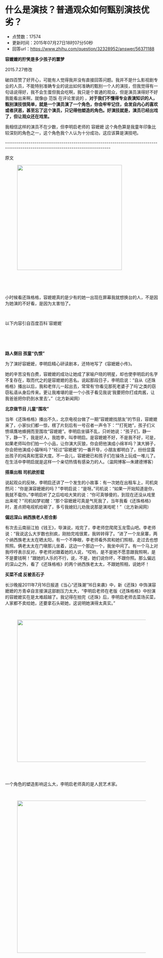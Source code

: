 # 什么是演技？普通观众如何甄别演技优劣？
- 点赞数：17574
- 更新时间：2015年07月27日18时07分50秒
- 回答url：https://www.zhihu.com/question/32328952/answer/56371188
<body>
 <p data-pid="NNWSwgYh"><b>容嬷嬷的狞笑是多少孩子的噩梦<br></b></p>
 <p data-pid="9PvFGmzR">2015.7.27修改</p>
 <p data-pid="QE4p9HZs">破四百赞了好开心，可能有人觉得我并没有直接回答问题。我并不是什么影视剧专业的人员，不能特别准确专业的说出如何准确的甄别一个人的演技，但我觉得有一句话说得好，我不会生蛋但我会吃啊，我只是个普通的观众，但是演员演得好不好我能看出来啊，就像@ 范饭 在评论里说的 ，<b>对于我们不懂得专业表演知识的人，甄别演技很简单，就是一个演员演了一个角色，你会牢牢记住，会发自内心的喜欢或者厌恶，甚至忘了这个演员，只记得他塑造的角色。好演技就是，演员已经出戏了，但让观众还在戏里。</b></p>
 <p data-pid="cHtaiofc">我相信这样的演员不在少数，但李明启老师的 容嬷嬷 这个角色算是我童年印象比较深刻的角色之一，这个角色我个人认为十分成功，这应该算是演技吧。</p>
 <p data-pid="u11a3RUd">------------------------------------------------------------------------------------------------------------------------------------</p>
 <p data-pid="WIIslkB9">原文</p>
 <figure>
  <img src="https://picx.zhimg.com/50/8fe2b0adcb45bed3730f007365aedff0_720w.jpg?source=1940ef5c" data-rawheight="495" data-rawwidth="345" data-original-token="8fe2b0adcb45bed3730f007365aedff0" class="content_image" width="345">
 </figure>
 <br>
 <br>
 <br>
 <p data-pid="s6cDOrMR">小时候看还珠格格，容嬷嬷真的是少有的她一出现在屏幕我就想换台的人，不是因为她演的不好看，是因为太害怕了。</p>
 <br>
 <p data-pid="hJtFsW6y">以下内容引自百度百科`容嬷嬷`</p>
 <br>
 <br>
 <br>
 <p data-pid="aS81Qz6m"><b>路人侧目 孩童“仇恨”</b></p>
 <p data-pid="uOSZAx7S">为了演好容嬷嬷，李明启精心研读剧本，还特地写了《容嬷嬷小传》。</p>
 <p data-pid="CZwCth4N">她的辛苦没有白费，容嬷嬷的成功让她成了家喻户晓的明星，却也使李明启的名字不复存在，取而代之的是容嬷嬷的恶名。说起那段日子，李明启说：“自从《还珠格格》播出以后，我和老伴儿一起出去，常常有‘你看见那死老婆子了吗’之类的窃窃私语从身后传来。更让我难堪的是一个小孩子看见我说‘我要把你打成肉酱，让我爸爸把你扔到水里去’。”（北方新闻网）</p>
 <p data-pid="3jyvz7-6"><b>北京做节目 儿童“围攻”</b></p>
 <p data-pid="drJFf7SE">当年《还珠格格》播出不久，北京电视台做了一期“容嬷嬷找朋友”的节目，容嬷嬷来了，小家伙们都一惊，楞了片刻后有一号召者一声令下：“"打死她”，孩子们义愤填膺地蜂拥而至围攻“容嬷嬷”。李明启坐镇不乱，只听她说：“孩子们，静一下，静一下，我是好人，我姓李，叫李明启。是容嬷嬷不好，不是我不好，可是，如果老师叫你们拍一个小品，让你演大灰狼，你会把他演成小绵羊吗？演大狮子，你会把他演成小猫咪吗？”经过“容嬷嬷”的一番开导，小朋友都明白了，纷纷显露出孩子的纯真和宽容大度。不一会儿，容嬷嬷已和孩子们在操场上玩成一堆儿了。在生活中李明启就是这样一个亲切热情有感染力的人。（温网博客—朱建德博客）</p>
 <p data-pid="Z-D2241j"><b>搭乘出租 司机欲拒载</b></p>
 <p data-pid="ddISkD9Y">说起观众的反映，李明启还讲了一个发生的小故事：有一次她在出租车上，司机突然问：“你是演容嬷嬷的吗？”李明启说：“是呀。”司机说：“如果一开始知道是你，我就不载你。”李明启听了之后哈哈大笑的说：“你可真够傻的，到现在还没从戏里出来呢？”司机如梦初醒：“那个容嬷嬷可真是气死我了，当年我看《还珠格格》时，差点把电视机给砸了，多亏我媳妇儿劝我说那是演戏呢！”（北方新闻网）</p>
 <p data-pid="G5g1v7nb"><b>偏远深山 纳西族老人拒合影</b></p>
 <p data-pid="ME8cYqyU">有次去云南丽江拍《钱王》，导演说，戏完了，李老师您爬爬玉龙雪山吧。李老师说：“我说这么大岁数也别疯，刚拍完戏很累，我转转得了。“进了一个龙泉寨，两个纳西族老太太在晒太阳，有一个不睁眼，李老师看外宾和她们照相，走过去也想照照。俩老太太在门墩那儿坐着，这边一个那边一个，我坐中间了。有一个马上对我哼哼表示反对，李老师对跟着她的人说，“哎哟，是不是她不愿意跟我照啊，是不是要钱啊！”跟她的人乐的不行，说，不是，她们说你坏，不跟你照。那么偏远的深山之外，看了《还珠格格》的两个纳西族老太太，不跟她照相，说她坏！</p>
 <p data-pid="BtDjkhCr"><b>买菜不成 反被丢石子</b></p>
 <p data-pid="-8VEykFG">长沙晚报2011年7月16日报道《当心“还珠潮”16日来袭》中，新《还珠》中饰演容嬷嬷的方青卓自言接演这部剧压力太大，“李明启老师在老版《还珠格格》中扮演的容嬷嬷实在是太难超越了。我记得在拍完《还珠》后，李明启老师去菜场买菜，人家都不卖给她，还要拿石头砸她，这说明她演得太真实。”</p>
 <br>
 <figure>
  <img src="https://pic1.zhimg.com/50/00e4d6b09bcfd550b21fcc2ae36dd12e_720w.jpg?source=1940ef5c" data-rawheight="700" data-rawwidth="467" data-original-token="00e4d6b09bcfd550b21fcc2ae36dd12e" class="origin_image zh-lightbox-thumb" width="467" data-original="https://picx.zhimg.com/00e4d6b09bcfd550b21fcc2ae36dd12e_r.jpg?source=1940ef5c">
 </figure>
 <br>
 <br>
 <p data-pid="WX2zDat9">一个角色的塑造影响这么大，李明启老师真的是人民艺术家。</p>
 <br>
 <figure>
  <img src="https://pica.zhimg.com/50/0b78f1d6d75c57b4a29b3e0126068aee_720w.jpg?source=1940ef5c" data-rawheight="398" data-rawwidth="500" data-original-token="0b78f1d6d75c57b4a29b3e0126068aee" class="origin_image zh-lightbox-thumb" width="500" data-original="https://picx.zhimg.com/0b78f1d6d75c57b4a29b3e0126068aee_r.jpg?source=1940ef5c">
 </figure>
</body>